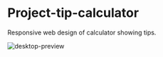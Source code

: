 # Project-tip-calculator
Responsive web design of calculator showing tips.

![desktop-preview](https://user-images.githubusercontent.com/73250262/141501476-2792caf5-6044-44fa-bf90-d8a3dbc8d818.jpg)
